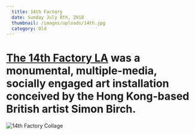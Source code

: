 ```yaml
---
  title: 14th Factory
  date: Sunday July 8th, 2018
  thumbnail: /images/uploads/14th.jpg
  category: Old
---
```


# [The 14th Factory LA](https://the14thfactory.com/) was a monumental, multiple-media, socially engaged art installation conceived by the Hong Kong-based British artist Simon Birch.

![14th Factory Collage](/images/uploads/14th-factory-collage.jpg)
